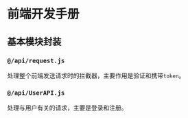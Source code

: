 # 前端开发手册
## 基本模块封装
### `@/api/request.js`
处理整个前端发送请求时的拦截器，主要作用是验证和携带`token`。

### `@/api/UserAPI.js`
处理与用户有关的请求，主要是登录和注册。

